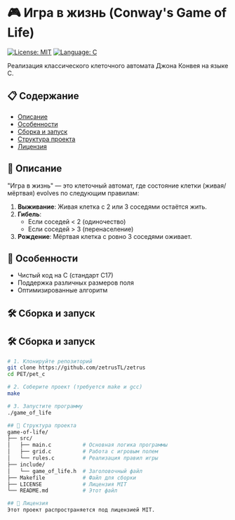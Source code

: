 # 🎮 Игра в жизнь (Conway's Game of Life)

[![License: MIT](https://img.shields.io/badge/License-MIT-yellow.svg)](https://opensource.org/licenses/MIT)
[![Language: C](https://img.shields.io/badge/Language-C-blue.svg)](https://en.wikipedia.org/wiki/C_(programming_language))

Реализация классического клеточного автомата Джона Конвея на языке C.

## 📋 Содержание
- [Описание](#-описание)
- [Особенности](#-особенности)
- [Сборка и запуск](#-сборка-и-запуск)
- [Структура проекта](#-структура-проекта)
- [Лицензия](#-лицензия)

## 🌟 Описание

"Игра в жизнь" — это клеточный автомат, где состояние клетки (живая/мёртвая) evolves по следующим правилам:

1. **Выживание**: Живая клетка с 2 или 3 соседями остаётся жить.
2. **Гибель**: 
   - Если соседей < 2 (одиночество)
   - Если соседей > 3 (перенаселение)
3. **Рождение**: Мёртвая клетка с ровно 3 соседями оживает.

## 🚀 Особенности

- Чистый код на C (стандарт C17)
- Поддержка различных размеров поля
- Оптимизированные алгоритм

## 🛠 Сборка и запуск

## 🛠 Сборка и запуск

```bash
# 1. Клонируйте репозиторий
git clone https://github.com/zetrusTL/zetrus
cd PET/pet_c

# 2. Соберите проект (требуется make и gcc)
make

# 3. Запустите программу
./game_of_life

## 📂 Структура проекта
game-of-life/
├── src/
│   ├── main.c          # Основная логика программы
│   ├── grid.c          # Работа с игровым полем
│   └── rules.c         # Реализация правил игры
├── include/
│   └── game_of_life.h  # Заголовочный файл
├── Makefile            # Файл для сборки
├── LICENSE             # Лицензия MIT
└── README.md           # Этот файл

## 📜 Лицензия
Этот проект распространяется под лицензией MIT. 